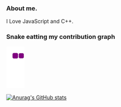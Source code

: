 
### About me.
I Love JavaScript and C++.

### Snake eatting my contribution graph
![snake gif](https://github.com/NicolaiCushnir/NicolaiCushnir/blob/output/github-contribution-grid-snake.gif)

[![Anurag's GitHub stats](https://github-readme-stats.vercel.app/api?username=anuraghazra)](https://github.com/anuraghazra/github-readme-stats)
